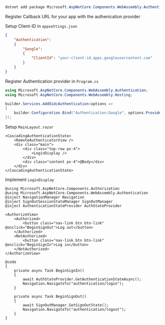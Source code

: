```powershell
dotnet add package Microsoft.AspNetCore.Components.WebAssembly.Authentication
```

Register Callback URL for your app with the authenication provider

Setup Client-ID in `appsettings.json`
```json
{
	"Authentication":
	{
		"Google":
		{
			"ClientId": "your-client-id.apps.googleusercontent.com"
		}
	}
}
```

Register Authentication provider in `Program.cs`
```csharp
using Microsoft.AspNetCore.Components.WebAssembly.Authentication;
using Microsoft.AspNetCore.Components.WebAssembly.Hosting;
```
```csharp
builder.Services.AddOidcAuthentication(options =>
{
	builder.Configuration.Bind("Authentication:Google", options.ProviderOptions);
});
```

Setup `MainLayout.razor`
```razor
<CascadingAuthenticationState>
	<RemoteAuthenticatorView />
	<div class="main">
		<div class="top-row px-4">
			<LoginDisplay />
		</div>
		<div class="content px-4">@Body</div>
	</div>
</CascadingAuthenticationState>
```

Implement `LoginDisplay`
```razor
@using Microsoft.AspNetCore.Components.Authorization
@using Microsoft.AspNetCore.Components.WebAssembly.Authentication
@inject NavigationManager Navigation
@inject SignOutSessionStateManager SignOutManager
@inject AuthenticationStateProvider AuthStateProvider

<AuthorizeView>
	<Authorized>
		<button class="nav-link btn btn-link" @onclick="BeginSignOut">Log out</button>
	</Authorized>
	<NotAuthorized>
		<button class="nav-link btn btn-link" @onclick="BeginSignIn">Log in</button>
	</NotAuthorized>
</AuthorizeView>

@code
{
	private async Task BeginSignIn()
	{
		await AuthStateProvider.GetAuthenticationStateAsync();
		Navigation.NavigateTo("authentication/login");
	}
	
	private async Task BeginSignOut()
	{
		await SignOutManager.SetSignOutState();
		Navigation.NavigateTo("authentication/logout");
	}
}
```
